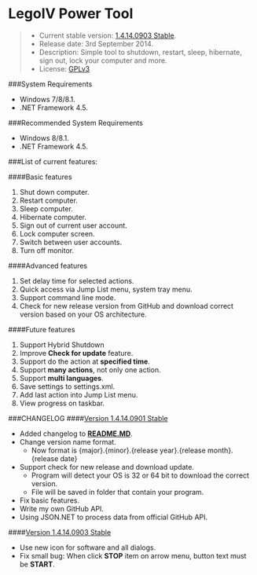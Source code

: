 LegoIV Power Tool
===============
> * Current stable version: [1.4.14.0903 Stable](https://github.com/ansidev/legoivpowertool/releases/tag/1.4.14.0903 "1.4.14.0903 Stable").
> * Release date: 3rd September 2014.
> * Description: Simple tool to shutdown, restart, sleep, hibernate, sign out, lock your computer and more.
> * License: [GPLv3](http://www.gnu.org/licenses/gpl-3.0.html "GNU General Public License Version 3")

###System Requirements
* Windows 7/8/8.1.
* .NET Framework 4.5.

###Recommended System Requirements
* Windows 8/8.1.
* .NET Framework 4.5.

###List of current features:

####Basic features
1. Shut down computer.
2. Restart computer.
3. Sleep computer.
4. Hibernate computer.
5. Sign out of current user account.
6. Lock computer screen.
7. Switch between user accounts.
8. Turn off monitor.

####Advanced features
1. Set delay time for selected actions.
2. Quick access via Jump List menu, system tray menu.
3. Support command line mode.
4. Check for new release version from GitHub and download correct version based on your OS architecture.

####Future features
1. Support Hybrid Shutdown
2. Improve **Check for update** feature.
3. Support do the action at **specified time**.
4. Support **many actions**, not only one action.
5. Support **multi languages**.
6. Save settings to settings.xml.
7. Add last action into Jump List menu.
8. View progress on taskbar.
 

###CHANGELOG
####[Version 1.4.14.0901 Stable](https://github.com/ansidev/legoivpowertool/releases/tag/1.4.14.0901 "1.4.14.0901 Stable")
* Added changelog to [**README.MD**](https://github.com/ansidev/legoivpowertool/blob/master/README.md "README.MD").
* Change version name format.
    * Now format is {major}.{minor}.{release year}.{release month}.{release date}
* Support check for new release and download update.
    * Program will detect your OS is 32 or 64 bit to download the correct version.
    * File will be saved in folder that contain your program.
* Fix basic features.
* Write my own GitHub API.
* Using JSON.NET to process data from official GitHub API.

####[Version 1.4.14.0903 Stable](https://github.com/ansidev/legoivpowertool/releases/tag/1.4.14.0903 "1.4.14.0903 Stable")
* Use new icon for software and all dialogs.
* Fix small bug: When click **STOP** item on arrow menu, button text must be **START**.
